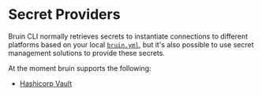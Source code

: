 # Secret Providers

Bruin CLI normally retrieves secrets to instantiate connections to different platforms based on your local [`bruin.yml`](../getting-started/introduction/quickstart.md#bruin-yml), but it's also possible to use secret management solutions to provide these secrets.

At the moment bruin supports the following:
 * [Hashicorp Vault](./vault)


